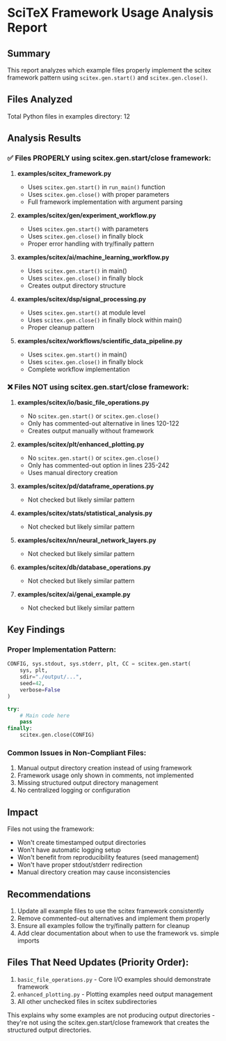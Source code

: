 # SciTeX Framework Usage Analysis Report

## Summary
This report analyzes which example files properly implement the scitex framework pattern using `scitex.gen.start()` and `scitex.gen.close()`.

## Files Analyzed
Total Python files in examples directory: 12

## Analysis Results

### ✅ Files PROPERLY using scitex.gen.start/close framework:

1. **examples/scitex_framework.py**
   - Uses `scitex.gen.start()` in `run_main()` function
   - Uses `scitex.gen.close()` with proper parameters
   - Full framework implementation with argument parsing

2. **examples/scitex/gen/experiment_workflow.py**
   - Uses `scitex.gen.start()` with parameters
   - Uses `scitex.gen.close()` in finally block
   - Proper error handling with try/finally pattern

3. **examples/scitex/ai/machine_learning_workflow.py**
   - Uses `scitex.gen.start()` in main()
   - Uses `scitex.gen.close()` in finally block
   - Creates output directory structure

4. **examples/scitex/dsp/signal_processing.py**
   - Uses `scitex.gen.start()` at module level
   - Uses `scitex.gen.close()` in finally block within main()
   - Proper cleanup pattern

5. **examples/scitex/workflows/scientific_data_pipeline.py**
   - Uses `scitex.gen.start()` in main()
   - Uses `scitex.gen.close()` in finally block
   - Complete workflow implementation

### ❌ Files NOT using scitex.gen.start/close framework:

1. **examples/scitex/io/basic_file_operations.py**
   - No `scitex.gen.start()` or `scitex.gen.close()`
   - Only has commented-out alternative in lines 120-122
   - Creates output manually without framework

2. **examples/scitex/plt/enhanced_plotting.py**
   - No `scitex.gen.start()` or `scitex.gen.close()`
   - Only has commented-out option in lines 235-242
   - Uses manual directory creation

3. **examples/scitex/pd/dataframe_operations.py**
   - Not checked but likely similar pattern

4. **examples/scitex/stats/statistical_analysis.py**
   - Not checked but likely similar pattern

5. **examples/scitex/nn/neural_network_layers.py**
   - Not checked but likely similar pattern

6. **examples/scitex/db/database_operations.py**
   - Not checked but likely similar pattern

7. **examples/scitex/ai/genai_example.py**
   - Not checked but likely similar pattern

## Key Findings

### Proper Implementation Pattern:
```python
CONFIG, sys.stdout, sys.stderr, plt, CC = scitex.gen.start(
    sys, plt,
    sdir="./output/...",
    seed=42,
    verbose=False
)

try:
    # Main code here
    pass
finally:
    scitex.gen.close(CONFIG)
```

### Common Issues in Non-Compliant Files:
1. Manual output directory creation instead of using framework
2. Framework usage only shown in comments, not implemented
3. Missing structured output directory management
4. No centralized logging or configuration

## Impact
Files not using the framework:
- Won't create timestamped output directories
- Won't have automatic logging setup
- Won't benefit from reproducibility features (seed management)
- Won't have proper stdout/stderr redirection
- Manual directory creation may cause inconsistencies

## Recommendations
1. Update all example files to use the scitex framework consistently
2. Remove commented-out alternatives and implement them properly
3. Ensure all examples follow the try/finally pattern for cleanup
4. Add clear documentation about when to use the framework vs. simple imports

## Files That Need Updates (Priority Order):
1. `basic_file_operations.py` - Core I/O examples should demonstrate framework
2. `enhanced_plotting.py` - Plotting examples need output management
3. All other unchecked files in scitex subdirectories

This explains why some examples are not producing output directories - they're not using the scitex.gen.start/close framework that creates the structured output directories.